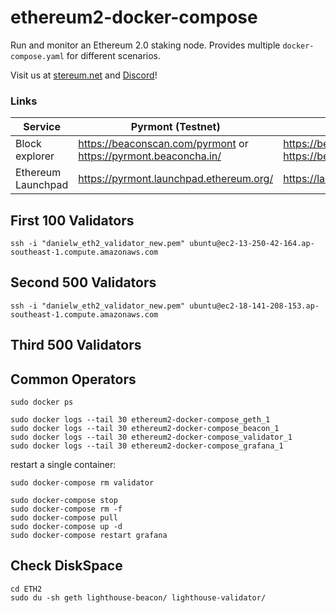 # ethereum2-docker-compose

Run and monitor an Ethereum 2.0 staking node. Provides multiple `docker-compose.yaml` for different scenarios.

Visit us at [stereum.net](https://stereum.net/) and [Discord](https://discord.gg/8Znj8K6GjN)!

### Links
Service | Pyrmont (Testnet) | Mainnet
--------|-------------------|---------
Block explorer | https://beaconscan.com/pyrmont or https://pyrmont.beaconcha.in/ | https://beaconscan.com/ or https://beaconcha.in/
Ethereum Launchpad | https://pyrmont.launchpad.ethereum.org/ | https://launchpad.ethereum.org/



## First 100 Validators
```
ssh -i "danielw_eth2_validator_new.pem" ubuntu@ec2-13-250-42-164.ap-southeast-1.compute.amazonaws.com

```

## Second 500 Validators

```
ssh -i "danielw_eth2_validator_new.pem" ubuntu@ec2-18-141-208-153.ap-southeast-1.compute.amazonaws.com
```


## Third 500 Validators

## Common Operators

```
sudo docker ps

sudo docker logs --tail 30 ethereum2-docker-compose_geth_1
sudo docker logs --tail 30 ethereum2-docker-compose_beacon_1
sudo docker logs --tail 30 ethereum2-docker-compose_validator_1
sudo docker logs --tail 30 ethereum2-docker-compose_grafana_1
```
restart a single container:

```
sudo docker-compose rm validator

sudo docker-compose stop
sudo docker-compose rm -f
sudo docker-compose pull
sudo docker-compose up -d
sudo docker-compose restart grafana
```

## Check DiskSpace

```
cd ETH2
sudo du -sh geth lighthouse-beacon/ lighthouse-validator/
```